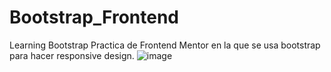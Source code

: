 # Bootstrap_Frontend
Learning Bootstrap
Practica de Frontend Mentor en la que se usa bootstrap para hacer responsive design.
![image](https://user-images.githubusercontent.com/90283073/215380835-c5e2fe0f-7b69-4da0-8248-a8d00c604225.png)
